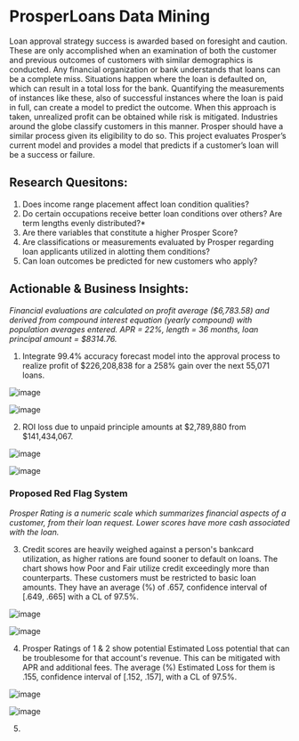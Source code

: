 # ProsperLoans Data Mining
Loan approval strategy success is awarded based on foresight and caution. These are only accomplished when an examination of both the customer and previous outcomes of customers with similar demographics is conducted. Any financial organization or bank understands that loans can be a complete miss. Situations happen where the loan is defaulted on, which can result in a total loss for the bank. Quantifying the measurements of instances like these, also of successful instances where the loan is paid in full, can create a model to predict the outcome. When this approach is taken, unrealized profit can be obtained while risk is mitigated. Industries around the globe classify customers in this manner. Prosper should have a similar process given its eligibility to do so. This project evaluates Prosper’s current model and provides a model that predicts if a customer’s loan will be a success or failure.

## Research Quesitons:
1. Does income range placement affect loan condition qualities?
2. Do certain occupations receive better loan conditions over others? Are term lengths evenly distributed?*
3. Are there variables that constitute a higher Prosper Score?
4. Are classifications or measurements evaluated by Prosper regarding loan applicants utilized in alotting them conditions?
5. Can loan outcomes be predicted for new customers who apply?

## Actionable & Business Insights:
*Financial evaluations are calculated on profit average ($6,783.58) and derived from compound interest equation (yearly compound) with population averages entered. APR = 22%, length = 36 months, loan principal amount = $8314.76.*
1. Integrate 99.4% accuracy forecast model into the approval process to realize profit of $226,208,838 for a 258% gain over the next 55,071 loans.

![image](https://github.com/kinsiv/ProsperLoans_Analysis/assets/89998643/04915035-7962-412f-be26-d8c2dae271f5)


![image](https://github.com/kinsiv/ProsperLoans_Analysis/assets/89998643/2ae8ad63-a12e-40d9-9d18-b593d13c7f01)

2. ROI loss due to unpaid principle amounts at $2,789,880 from $141,434,067.

![image](https://github.com/kinsiv/ProsperLoans_Analysis/assets/89998643/4fee2fba-2807-4270-a3d6-cbf1bc7f1e37)


![image](https://github.com/kinsiv/ProsperLoans_Analysis/assets/89998643/2ae8ad63-a12e-40d9-9d18-b593d13c7f01)

### Proposed Red Flag System
*Prosper Rating is a numeric scale which summarizes financial aspects of a customer, from their loan request. Lower scores have more cash associated with the loan.*

3. Credit scores are heavily weighed against a person's bankcard utilization, as higher rations are found sooner to default on loans. The chart shows how Poor and Fair utilize credit exceedingly more than counterparts. These customers must be restricted to basic loan amounts. They have an average (%) of .657, confidence interval of [.649, .665] with a CL of 97.5%.

![image](https://github.com/kinsiv/ProsperLoans_Analysis/assets/89998643/d7d49c78-597f-4ea6-83ca-2a41a291f77d)


![image](https://github.com/kinsiv/ProsperLoans_Analysis/assets/89998643/2ae8ad63-a12e-40d9-9d18-b593d13c7f01)

4. Prosper Ratings of 1 & 2 show potential Estimated Loss potential that can be troublesome for that account's revenue. This can be mitigated with APR and additional fees. The average (%) Estimated Loss for them is .155, confidence interval of [.152, .157], with a CL of 97.5%.

![image](https://github.com/kinsiv/ProsperLoans_Analysis/assets/89998643/fcf5fd69-db60-4152-820b-f1c3b1e480cd)


![image](https://github.com/kinsiv/ProsperLoans_Analysis/assets/89998643/2ae8ad63-a12e-40d9-9d18-b593d13c7f01)

5. 
